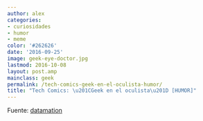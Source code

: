 ```yaml
---
author: alex
categories:
- curiosidades
- humor
- meme
color: '#262626'
date: '2016-09-25'
image: geek-eye-doctor.jpg
lastmod: 2016-10-08
layout: post.amp
mainclass: geek
permalink: /tech-comics-geek-en-el-oculista-humor/
title: "Tech Comics: \u201CGeek en el oculista\u201D [HUMOR]"
---
```


<figure>
    <amp-img on="tap:lightbox1" role="button" tabindex="0" layout="responsive" src="/img/geek-eye-doctor.jpg" alt="{{ title }}" title="{{ title }}" width="400" height="452"></amp-img>
</figure>

<!--more--><!--ad-->

<figure>
    <amp-img on="tap:lightbox1" role="button" tabindex="0" layout="responsive" src="/img/ultrabook.jpg" alt="{{ title }}" title="{{ title }}" width="400" height="588"></amp-img>
</figure>

Fuente: <a target="_blank" href="http://www.datamation.com/news/tech-comics-geek-at-the-eye-doctor-1.html">datamation</a>